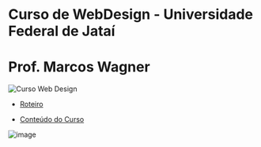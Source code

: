# Curso de WebDesign - Universidade Federal de Jataí
# Prof. Marcos Wagner

![Curso Web Design](https://user-images.githubusercontent.com/81576640/220622061-82808e09-87b7-46c0-9f49-3eb9f6049264.png)


- [Roteiro](documentos/roteiro.md)

- [Conteúdo do Curso](https://github.com/marcoswagner-commits/webdesign/files/10824374/Conteudo_Basico_v1.pdf)

![image](https://user-images.githubusercontent.com/81576640/227360457-e71f2960-3d68-4b5b-9ec0-6c448dafd2de.png)

